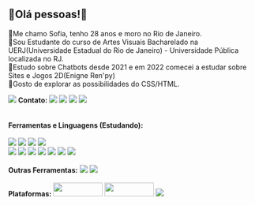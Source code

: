 
## 👋Olá pessoas!👋
👋Me chamo Sofia, tenho 28 anos e moro no Rio de Janeiro.</br>
💫Sou Estudante do curso de Artes Visuais Bacharelado na UERJ(Universidade Estadual do Rio de Janeiro) - Universidade Pública localizada no RJ.</br>
💫Estudo sobre Chatbots desde 2021 e em 2022 comecei a estudar sobre Sites e Jogos 2D(Enigne Ren'py)</br>
💫Gosto de explorar as possibilidades do CSS/HTML.</br>

<img src="https://i.ibb.co/nMKHzjH/download20220304153732.png">
</div>
<tr>
<b>Contato:</b> 
  <a href= 'https://mail.google.com/mail/u/1/#inbox?compose=DmwnWrRqhKPBJGvsmgXZRRZWhPMNpvkvFjHfTPRNkhJCqhHVvbVfhVVsckCTFThnkjWkVjpZchVg'><img src="https://img.shields.io/badge/Gmail-D14836?style=for-the-badge&logo=gmail&logoColor=white"></a>
 <a href= 'https://www.linkedin.com/in/sofiabfigueira/'><img src="https://img.shields.io/badge/LinkedIn-0077B5?style=for-the-badge&logo=linkedin&logoColor=white"></a>
 <a href= 'https://discord.com/channels/@Sofia#9836'><img src="https://img.shields.io/badge/Discord-7289DA?style=for-the-badge&logo=discord&logoColor=white"></a>
 <a href= 'https://github.com/SofiaSBF/SofiaSBF'><img src="https://img.shields.io/badge/GitHub-100000?style=for-the-badge&logo=github&logoColor=white"></a>
</tr>
  <br>
<tr> 
 </tr>
  <br>
  </br>
<tr>
  <td>
<b>Ferramentas e Linguagens (Estudando):</b>
 </br></br>
   <div class="position-relative">
   <img src="https://bit.ly/3u62BMX" ></td>
  <img src="https://camo.githubusercontent.com/0f40d5ce3282ca82ccfec8cdcd494cadcaedab52e92c4b578f0499dbddfa353b/68747470733a2f2f696d672e736869656c64732e696f2f62616467652f56535f436f64652d3030373844343f7374796c653d666f722d7468652d6261646765266c6f676f3d76697375616c25323073747564696f253230636f6465266c6f676f436f6c6f723d7768697465"></td>
  <img src="https://img.shields.io/badge/Heroku-430098?style=for-the-badge&logo=heroku&logoColor=white"></td>
  <img src="https://img.shields.io/badge/Duolingo-58CC02?style=for-the-badge&logo=Duolingo&logoColor=white"></td></br>
   <img src="https://img.shields.io/badge/Miro-050038?style=for-the-badge&logo=Miro&logoColor=white"></td>
  <img src="https://img.shields.io/badge/JavaScript-323330?style=for-the-badge&logo=javascript&logoColor=F7DF1E"></td>
  <img src="https://img.shields.io/badge/HTML-239120?style=for-the-badge&logo=html5&logoColor=white"></td>
 <img src="https://img.shields.io/badge/CSS-239120?&style=for-the-badge&logo=css&logoColor=white"></td>
 <img src="https://img.shields.io/badge/MySQL-00000F?style=for-the-badge&logo=mysql&logoColor=white"></td>
 <img src="https://img.shields.io/badge/Twilio-F22F46?style=for-the-badge&logo=Twilio&logoColor=white"></td>
  <img src="https://img.shields.io/badge/Node.js-339933?style=for-the-badge&logo=nodedotjs&logoColor=white">
 </tr>
 <br>
 </br>
<b>Outras Ferramentas:</b> 
<img src="https://img.shields.io/badge/Canva-%2300C4CC.svg?&style=for-the-badge&logo=Canva&logoColor=white">
<img src="https://img.shields.io/badge/Audacity-0000CC?style=for-the-badge&logo=audacity&logoColor=white">
</br>
</br>
<b>Plataformas:</b>
 <img src="https://i.ibb.co/9sC6F9V/ALTU.png" height='28' width='100'>
 <img src="https://i.ibb.co/DYghwTK/BLIP.png" height='28' width='100'>
 <img src="https://img.shields.io/badge/dialogflow-FF9800?style=for-the-badge&logo=dialogflow&logoColor=white">
 
